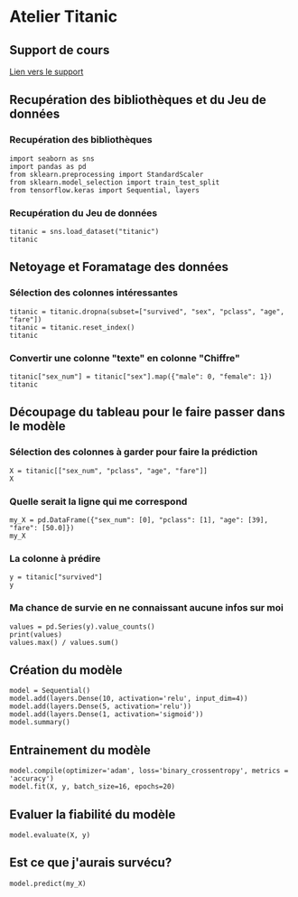 # Atelier Titanic
## Support de cours
<a href="https://docs.google.com/presentation/d/1-TguitlJAfuk4JfkYnf4p13JBUJCbcUd8m0q4-C6NNE/edit?usp=sharing" target="_blank">Lien vers le support</a>

## Recupération des bibliothèques et du Jeu de données

### Recupération des bibliothèques
```
import seaborn as sns
import pandas as pd
from sklearn.preprocessing import StandardScaler
from sklearn.model_selection import train_test_split
from tensorflow.keras import Sequential, layers
```

### Recupération  du Jeu de données
```
titanic = sns.load_dataset("titanic")
titanic
```

## Netoyage et Foramatage des données

### Sélection des colonnes intéressantes
```
titanic = titanic.dropna(subset=["survived", "sex", "pclass", "age", "fare"])
titanic = titanic.reset_index()
titanic
```

### Convertir une colonne "texte" en colonne "Chiffre"
```
titanic["sex_num"] = titanic["sex"].map({"male": 0, "female": 1})
titanic
```

## Découpage du tableau pour le faire passer dans le modèle

### Sélection des colonnes à garder pour faire la prédiction
```
X = titanic[["sex_num", "pclass", "age", "fare"]]
X
```

### Quelle serait la ligne qui me correspond
```
my_X = pd.DataFrame({"sex_num": [0], "pclass": [1],	"age": [39], "fare": [50.0]})
my_X
```

### La colonne à prédire
```
y = titanic["survived"]
y
```

### Ma chance de survie en ne connaissant aucune infos sur moi
```
values = pd.Series(y).value_counts()
print(values)
values.max() / values.sum()
```

## Création du modèle
```
model = Sequential()
model.add(layers.Dense(10, activation='relu', input_dim=4)) 
model.add(layers.Dense(5, activation='relu')) 
model.add(layers.Dense(1, activation='sigmoid'))
model.summary()
```

## Entrainement du modèle
```
model.compile(optimizer='adam', loss='binary_crossentropy', metrics = 'accuracy')
model.fit(X, y, batch_size=16, epochs=20)
```

## Evaluer la fiabilité du modèle
```
model.evaluate(X, y)
```

## Est ce que j'aurais survécu?
```
model.predict(my_X)
```
